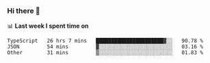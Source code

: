 ### Hi there 👋

<!--
**DBvc/DBvc** is a ✨ _special_ ✨ repository because its `README.md` (this file) appears on your GitHub profile.

Here are some ideas to get you started:

- 🔭 I’m currently working on ...
- 🌱 I’m currently learning ...
- 👯 I’m looking to collaborate on ...
- 🤔 I’m looking for help with ...
- 💬 Ask me about ...
- 📫 How to reach me: ...
- 😄 Pronouns: ...
- ⚡ Fun fact: ...
-->

📊 **Last week I spent time on**
<!--START_SECTION:waka-->

```text
TypeScript   26 hrs 7 mins   ██████████████████████▓░░   90.78 %
JSON         54 mins         ▓░░░░░░░░░░░░░░░░░░░░░░░░   03.16 %
Other        31 mins         ▒░░░░░░░░░░░░░░░░░░░░░░░░   01.83 %
```

<!--END_SECTION:waka-->

